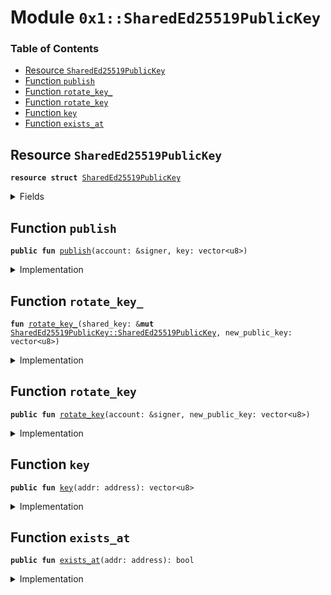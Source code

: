 
<a name="0x1_SharedEd25519PublicKey"></a>

# Module `0x1::SharedEd25519PublicKey`

### Table of Contents

-  [Resource `SharedEd25519PublicKey`](#0x1_SharedEd25519PublicKey_SharedEd25519PublicKey)
-  [Function `publish`](#0x1_SharedEd25519PublicKey_publish)
-  [Function `rotate_key_`](#0x1_SharedEd25519PublicKey_rotate_key_)
-  [Function `rotate_key`](#0x1_SharedEd25519PublicKey_rotate_key)
-  [Function `key`](#0x1_SharedEd25519PublicKey_key)
-  [Function `exists_at`](#0x1_SharedEd25519PublicKey_exists_at)



<a name="0x1_SharedEd25519PublicKey_SharedEd25519PublicKey"></a>

## Resource `SharedEd25519PublicKey`



<pre><code><b>resource</b> <b>struct</b> <a href="#0x1_SharedEd25519PublicKey">SharedEd25519PublicKey</a>
</code></pre>



<details>
<summary>Fields</summary>


<dl>
<dt>

<code>key: vector&lt;u8&gt;</code>
</dt>
<dd>

</dd>
<dt>

<code>rotation_cap: <a href="Account.md#0x1_Account_KeyRotationCapability">Account::KeyRotationCapability</a></code>
</dt>
<dd>

</dd>
</dl>


</details>

<a name="0x1_SharedEd25519PublicKey_publish"></a>

## Function `publish`



<pre><code><b>public</b> <b>fun</b> <a href="#0x1_SharedEd25519PublicKey_publish">publish</a>(account: &signer, key: vector&lt;u8&gt;)
</code></pre>



<details>
<summary>Implementation</summary>


<pre><code><b>public</b> <b>fun</b> <a href="#0x1_SharedEd25519PublicKey_publish">publish</a>(account: &signer, key: vector&lt;u8&gt;) {
    <b>let</b> t = <a href="#0x1_SharedEd25519PublicKey">SharedEd25519PublicKey</a> {
        key: x"",
        rotation_cap: <a href="Account.md#0x1_Account_extract_key_rotation_capability">Account::extract_key_rotation_capability</a>(account)
    };
    <a href="#0x1_SharedEd25519PublicKey_rotate_key_">rotate_key_</a>(&<b>mut</b> t, key);
    move_to(account, t);
}
</code></pre>



</details>

<a name="0x1_SharedEd25519PublicKey_rotate_key_"></a>

## Function `rotate_key_`



<pre><code><b>fun</b> <a href="#0x1_SharedEd25519PublicKey_rotate_key_">rotate_key_</a>(shared_key: &<b>mut</b> <a href="#0x1_SharedEd25519PublicKey_SharedEd25519PublicKey">SharedEd25519PublicKey::SharedEd25519PublicKey</a>, new_public_key: vector&lt;u8&gt;)
</code></pre>



<details>
<summary>Implementation</summary>


<pre><code><b>fun</b> <a href="#0x1_SharedEd25519PublicKey_rotate_key_">rotate_key_</a>(shared_key: &<b>mut</b> <a href="#0x1_SharedEd25519PublicKey">SharedEd25519PublicKey</a>, new_public_key: vector&lt;u8&gt;) {
    // Cryptographic check of <b>public</b> key validity
    <b>assert</b>(
        <a href="Signature.md#0x1_Signature_ed25519_validate_pubkey">Signature::ed25519_validate_pubkey</a>(<b>copy</b> new_public_key),
        9003, // TODO: proper error code
    );
    <a href="Account.md#0x1_Account_rotate_authentication_key">Account::rotate_authentication_key</a>(
        &shared_key.rotation_cap,
        <a href="Authenticator.md#0x1_Authenticator_ed25519_authentication_key">Authenticator::ed25519_authentication_key</a>(<b>copy</b> new_public_key)
    );
    shared_key.key = new_public_key;
}
</code></pre>



</details>

<a name="0x1_SharedEd25519PublicKey_rotate_key"></a>

## Function `rotate_key`



<pre><code><b>public</b> <b>fun</b> <a href="#0x1_SharedEd25519PublicKey_rotate_key">rotate_key</a>(account: &signer, new_public_key: vector&lt;u8&gt;)
</code></pre>



<details>
<summary>Implementation</summary>


<pre><code><b>public</b> <b>fun</b> <a href="#0x1_SharedEd25519PublicKey_rotate_key">rotate_key</a>(account: &signer, new_public_key: vector&lt;u8&gt;) <b>acquires</b> <a href="#0x1_SharedEd25519PublicKey">SharedEd25519PublicKey</a> {
    <a href="#0x1_SharedEd25519PublicKey_rotate_key_">rotate_key_</a>(borrow_global_mut&lt;<a href="#0x1_SharedEd25519PublicKey">SharedEd25519PublicKey</a>&gt;(<a href="Signer.md#0x1_Signer_address_of">Signer::address_of</a>(account)), new_public_key);
}
</code></pre>



</details>

<a name="0x1_SharedEd25519PublicKey_key"></a>

## Function `key`



<pre><code><b>public</b> <b>fun</b> <a href="#0x1_SharedEd25519PublicKey_key">key</a>(addr: address): vector&lt;u8&gt;
</code></pre>



<details>
<summary>Implementation</summary>


<pre><code><b>public</b> <b>fun</b> <a href="#0x1_SharedEd25519PublicKey_key">key</a>(addr: address): vector&lt;u8&gt; <b>acquires</b> <a href="#0x1_SharedEd25519PublicKey">SharedEd25519PublicKey</a> {
    *&borrow_global&lt;<a href="#0x1_SharedEd25519PublicKey">SharedEd25519PublicKey</a>&gt;(addr).key
}
</code></pre>



</details>

<a name="0x1_SharedEd25519PublicKey_exists_at"></a>

## Function `exists_at`



<pre><code><b>public</b> <b>fun</b> <a href="#0x1_SharedEd25519PublicKey_exists_at">exists_at</a>(addr: address): bool
</code></pre>



<details>
<summary>Implementation</summary>


<pre><code><b>public</b> <b>fun</b> <a href="#0x1_SharedEd25519PublicKey_exists_at">exists_at</a>(addr: address): bool {
    exists&lt;<a href="#0x1_SharedEd25519PublicKey">SharedEd25519PublicKey</a>&gt;(addr)
}
</code></pre>



</details>
